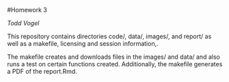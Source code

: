 #Homework 3

*Todd Vogel*

This repository contains directories code/, data/, images/, and report/ as well as a makefile, licensing and session information,.

The makefile creates and downloads files in the images/ and data/ and also runs a test on certain functions created. Additionally, the makefile generates a PDF of the report.Rmd.